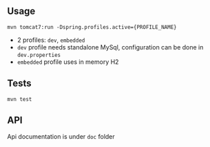 ## Usage

`mvn tomcat7:run -Dspring.profiles.active={PROFILE_NAME}`

- 2 profiles: `dev`, `embedded`
- `dev` profile needs standalone MySql, configuration can be done in `dev.properties`
- `embedded` profile uses in memory H2  
 

## Tests

`mvn test`

## API

Api documentation is under `doc` folder

